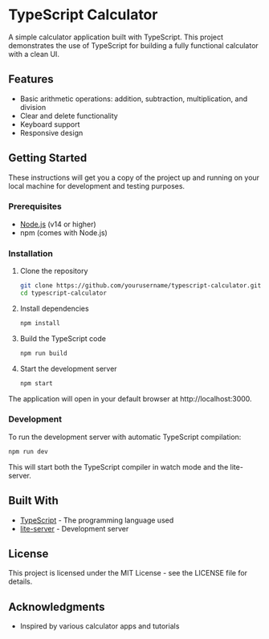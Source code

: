 # TypeScript Calculator

A simple calculator application built with TypeScript. This project demonstrates the use of TypeScript for building a fully functional calculator with a clean UI.

## Features

- Basic arithmetic operations: addition, subtraction, multiplication, and division
- Clear and delete functionality
- Keyboard support
- Responsive design




## Getting Started

These instructions will get you a copy of the project up and running on your local machine for development and testing purposes.

### Prerequisites

- [Node.js](https://nodejs.org/) (v14 or higher)
- npm (comes with Node.js)

### Installation

1. Clone the repository
   ```bash
   git clone https://github.com/yourusername/typescript-calculator.git
   cd typescript-calculator
   ```

2. Install dependencies
   ```bash
   npm install
   ```

3. Build the TypeScript code
   ```bash
   npm run build
   ```

4. Start the development server
   ```bash
   npm start
   ```

The application will open in your default browser at http://localhost:3000.

### Development

To run the development server with automatic TypeScript compilation:

```bash
npm run dev
```

This will start both the TypeScript compiler in watch mode and the lite-server.

## Built With

- [TypeScript](https://www.typescriptlang.org/) - The programming language used
- [lite-server](https://github.com/johnpapa/lite-server) - Development server

## License

This project is licensed under the MIT License - see the LICENSE file for details.

## Acknowledgments

- Inspired by various calculator apps and tutorials
